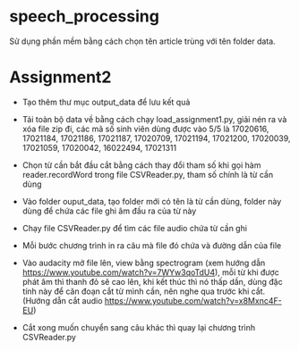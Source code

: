 # speech_processing

Sử dụng phần mềm bằng cách chọn tên article trùng với tên folder data. 

# Assignment2 

* Tạo thêm thư mục output_data để lưu kết quả
* Tải toàn bộ data về bằng cách chạy load_assignment1.py, giải nén ra và xóa file zip đi, các mã số sinh viên dùng được vào 5/5 là 17020616, 17021184, 17021186, 17021187, 17020709, 17021194, 17021200, 17020039, 17021059, 17020042, 16022494, 17021311

* Chọn từ cần bắt đầu cắt bằng cách thay đổi tham số khi gọi hàm reader.recordWord trong file CSVReader.py, tham số chính là từ cần dùng
* Vào folder ouput_data, tạo folder mới có tên là từ cần dùng, folder này dùng để chứa các file ghi âm đầu ra của từ này
* Chạy file CSVReader.py để tìm các file audio chứa từ cần ghi
* Mỗi bước chương trình in ra câu mà file đó chứa và đường dẫn của file
* Vào audacity mở file lên, view bằng spectrogram (xem hướng dẫn https://www.youtube.com/watch?v=7WYw3qoTdU4), mỗi từ khi được phát âm thì thanh đỏ sẽ cao lên, khi kết thúc thì nó thấp dần, dùng đặc tính này để căn đoạn cắt từ mình cần, nên nghe qua trước khi cắt. (Hướng dẫn cắt audio https://www.youtube.com/watch?v=x8Mxnc4F-EU)
* Cắt xong muốn chuyển sang câu khác thì quay lại chương trình CSVReader.py
